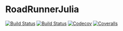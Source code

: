 # RoadRunnerJulia

[![Build Status](https://travis-ci.com/Lukez-pi/RoadRunner.jl.svg?branch=master)](https://travis-ci.com/Lukez-pi/RoadRunner.jl)
[![Build Status](https://ci.appveyor.com/api/projects/status/github/Lukez-pi/RoadRunner.jl?svg=true)](https://ci.appveyor.com/project/Lukez-pi/roadrunner-jl)
[![Codecov](https://codecov.io/gh/Lukez-pi/RoadRunner.jl/branch/master/graph/badge.svg)](https://codecov.io/gh/Lukez-pi/RoadRunner.jl)
[![Coveralls](https://coveralls.io/repos/github/Lukez-pi/RoadRunner.jl/badge.svg?branch=master)](https://coveralls.io/github/Lukez-pi/RoadRunner.jl?branch=master)
